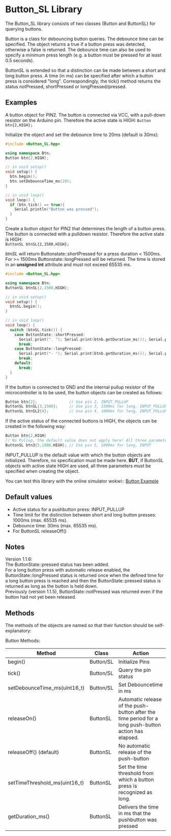# Button_SL Library

The Button_SL library consists of two classes (Button and ButtonSL) for querying buttons.

Button is a class for debouncing button queries. The debounce time can be specified.
The object returns a true if a button press was detected, otherwise a false is returned.
The debounce time can also be used to specify a minimum press length (e.g. a button must
be pressed for at least 0.5 seconds).

ButtonSL is extended so that a distinction can be made between a short and long button press.
A time (in ms) can be specified after which a button press is considered "long".
Correspondingly, the tick() method returns the status notPressed, shortPressed or longPressed/pressed.

## Examples

A button object for PIN2. The button is connected via VCC, with a pull-down resistor on the Arduino pin.
Therefore the active state is HIGH:
`Button btn{2,HIGH};`

Initialize the object and set the debounce time to 20ms (default is 30ms):

```C++
#include <Button_SL.hpp>

using namespace Btn;
Button btn{2,HIGH};

// in void setup()
void setup() {
  btn.begin();
  btn.setDebounceTime_ms(20);
}

// in void loop()
void loop() {
  if (btn.tick() == true){
    Serial.println("Button was pressed");
  }
}
```

Create a button object for PIN2 that determines the length of a button press. The button is connected with a
pulldown resistor. Therefore the active state is HIGH:  
`ButtonSL btnSL{2,1500,HIGH};`

*btnSL* will return Buttonstate::shortPressed for a press duration < 1500ms.
For >= 1500ms Buttonstate::longPressed will be returned. The time is stored in an **unsigned int** attribute
and must not exceed 65535 ms.  

```C++
#include <Button_SL.hpp>

using namespace Btn;
ButtonSL btnSL{2,1500,HIGH};

// in void setup()
void setup() {
  btnSL.begin();
}

// in void loop()
void loop() {
  switch (btnSL.tick()) {
    case ButtonState::shortPressed: 
      Serial.print(". "); Serial.print(btnb.getDuration_ms()); Serial.println(" ms"); 
      break;
    case ButtonState::longPressed: 
      Serial.print("- "); Serial.print(btnb.getDuration_ms()); Serial.println(" ms"); 
      break;
    default: 
      break;  
  }
}
```

If the button is connected to GND and the internal pullup resistor of the microcontroller is to be used,
the button objects can be created as follows:

```C++
Button btn{2};              // Use pin 2, INPUT_PULLUP
ButtonSL btnSL{3,1500};     // Use pin 3, 1500ms for long, INPUT_PULLUP
ButtonSL btnSL2{4};         // Use pin 4, 1000ms for long, INPUT_PULLUP
```

If the active status of the connected buttons is HIGH, the objects can be created in the following way:

```C++
Button btn{2,HIGH}    
// No Pullup, the default value does not apply here! All three parameters must be specified.
ButtonSL btn3{5,1000,HIGH}; // Use pin 5, 1000ms for long, INPUT
```

INPUT_PULLUP is the default value with which the button objects are initialized.
Therefore, no specification must be made here. **BUT**, if ButtonSL objects with active state HIGH are used,
all three parameters must be specified when creating the object.

You can test this library with the online simulator wokwi:: [Button Example](https://wokwi.com/projects/346522345074066004)

## Default values

* Active status for a pushbutton press: INPUT_PULLUP
* Time limit for the distinction between short and long button presses: 1000ms (max. 65535 ms).
* Debounce time: 30ms (max. 65535 ms).
* For ButtonSL releaseOff()

## Notes

Version 1.1.6:  
The ButtonState::pressed status has been added.  
For a long button press with automatic release enabled, the ButtonState::longPressed status is returned once
when the defined time for a long button press is reached and then the ButtonState::pressed status is returned
as long as the button is held down.  
Previously (version 1.1.5), ButtonState::notPressed was returned even if the button had not yet been released.

## Methods

The methods of the objects are named so that their function should be self-explanatory:

Button Methods:

| Method                      | Class     | Action                                                                 |
|-----------------------------|-----------|------------------------------------------------------------------------|
|begin()                      | Button/SL |Initialize Pins                                                         |
|tick()                       | Button/SL |Query the pin status                                                    |
|setDebounceTime_ms(uint16_t) | Button/SL |Set Debouncetime in ms                                                  |
|releaseOn()                  | ButtonSL  |Automatic release of the push-button after the time period for a long push-button action has elapsed.       |
|releaseOff() (default)       | ButtonSL  |No automatic release of the push-button                                 |
|setTimeThreshold_ms(uint16_t)| ButtonSL  |Set the time threshold from which a button press is recognized as long. |
|getDuration_ms()             | ButtonSL  |Delivers the time in ms that the pushbutton was pressed                 |
